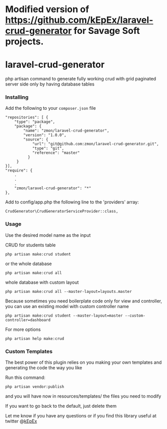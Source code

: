 # Modified version of https://github.com/kEpEx/laravel-crud-generator for Savage Soft projects.

# laravel-crud-generator


php artisan command to generate fully working crud with grid paginated server side only by having database tables


### Installing
Add the following to your `composer.json` file
```
"repositories": [ {
    "type": "package",
    "package": {
        "name": "zmon/laravel-crud-generator",
        "version": "1.0.0",
        "source": {
            "url": "git@github.com:zmon/laravel-crud-generator.git",
            "type": "git",
            "reference": "master"
          }
     }
}],
"require": {
    .
    .
    .
    "zmon/laravel-crud-generator": "*"
},
```

Add to config/app.php the following line to the 'providers' array:
```
CrudGenerator\CrudGeneratorServiceProvider::class,
```


### Usage

Use the desired model name as the input 


CRUD for students table
```
php artisan make:crud student
```
or the whole database
```
php artisan make:crud all
```
whole database with custom layout
```
php artisan make:crud all --master-layout=layouts.master 
```
Because sometimes you need boilerplate code only for view and controller, you can use an existing model with custom controller name
```
php artisan make:crud student --master-layout=master --custom-controller=dashboard	
```
For more options 
```
php artisan help make:crud
```
### Custom Templates

The best power of this plugin relies on you making your own templates and generating the code the way you like

Run this command:
```
php artisan vendor:publish
```
and you will have now in resources/templates/ the files you need to modify

If you want to go back to the default, just delete them

Let me know if you have any questions or if you find this library useful at twitter @[kEpEx](https://twitter.com/kepex)

